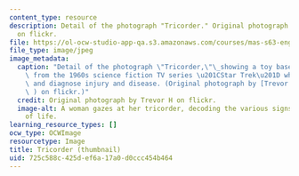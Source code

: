 ```yaml
---
content_type: resource
description: Detail of the photograph "Tricorder." Original photograph by Trevor H
  on flickr.
file: https://ol-ocw-studio-app-qa.s3.amazonaws.com/courses/mas-s63-engineering-health-towards-the-tricorder-fall-2013/725c588c425def6a17a0d0ccc454b464_mas-s63f13-th.jpg
file_type: image/jpeg
image_metadata:
  caption: "Detail of the photograph \"Tricorder,\"\_showing a toy based on a device\
    \ from the 1960s science fiction TV series \u201CStar Trek\u201D which could detect\
    \ and diagnose injury and disease. (Original photograph by [Trevor H](http://www.flickr.com/photos/hartsell/4807880990/in/photostream/\
    \ ) on flickr.)"
  credit: Original photograph by Trevor H on flickr.
  image-alt: A woman gazes at her tricorder, decoding the various signs and signals
    of life.
learning_resource_types: []
ocw_type: OCWImage
resourcetype: Image
title: Tricorder (thumbnail)
uid: 725c588c-425d-ef6a-17a0-d0ccc454b464
---
```

